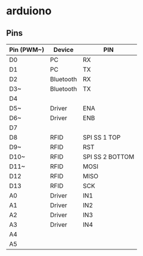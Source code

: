 # arduiono


## Pins

| Pin (PWM~) | Device | PIN |
| --- | --- | --- |
| D0 | PC | RX |
| D1 | PC | TX |
| D2 | Bluetooth | RX |
| D3~ | Bluetooth | TX |
| D4 |  |  |
| D5~  | Driver | ENA |
| D6~  | Driver | ENB |
| D7 |  |  |
| D8 | RFID | SPI SS 1 TOP|
| D9~ | RFID | RST |
| D10~ | RFID | SPI SS 2 BOTTOM |
| D11~ | RFID | MOSI |
| D12 | RFID | MISO |
| D13 | RFID | SCK |
| A0 | Driver | IN1 |
| A1 | Driver | IN2 |
| A2 | Driver | IN3 |
| A3 | Driver | IN4 |
| A4 |  |  |
| A5 |  |  |